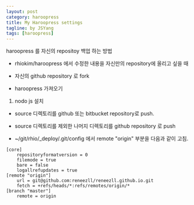 ```yaml
---
layout: post
category: haroopress
title: My Haroopress settings
tagline: by JSYang
tags: [haroopress]
---
```

haroopress 를 자신의 repositoy 백업 하는  방법

 - rhiokim/haroopress 에서 수정한 내용을 자신만의 repository에 올리고 싶을 때

* 자신의 github repository 로 fork

* haroopress 가져오기

1. nodo js 설치

* source 디렉토리를 github 또는 bitbucket repository로 push.

* source 디렉토리를 제외한 나머지 디렉토리를 github repository 로 push

* ~/git/rhio/_deploy/.git/config 에서 remote "origin" 부분을 다음과 같이 고침.

```
[core]
	repositoryformatversion = 0
	filemode = true
	bare = false
	logallrefupdates = true
[remote "origin"]
	url = git@github.com:reneezll/reneezll.github.io.git
	fetch = +refs/heads/*:refs/remotes/origin/*
[branch "master"]
	remote = origin
```

